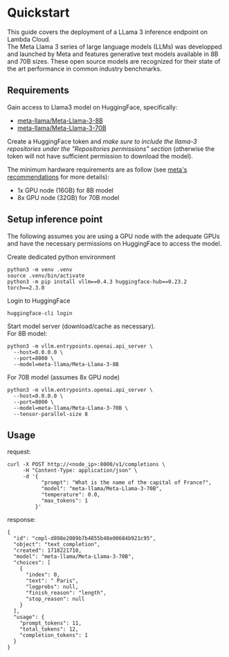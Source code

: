 # Quickstart

This guide covers the deployment of a LLama 3 inference endpoint on Lambda Cloud.  
The Meta Llama 3 series of large language models (LLMs) was developped and launched by Meta and features generative text models available in 8B and 70B sizes. These open source models are recognized for their state of the art performance in common industry benchmarks.

## Requirements

Gain access to Llama3 model on HuggingFace, specifically:
- [meta-llama/Meta-Llama-3-8B](https://huggingface.co/meta-llama/Meta-Llama-3-8B)
- [meta-llama/Meta-Llama-3-70B](https://huggingface.co/meta-llama/Meta-Llama-3-70B)

Create a HuggingFace token and *make sure to include the llama-3 repositories under the "Repositories permissions" section* (otherwise the token will not have sufficient permission to download the model).

The minimum hardware requirements are as follow (see [meta's recommendations](https://llamaimodel.com/requirements/) for more details):
- 1x GPU node (16GB) for 8B model
- 8x GPU node (32GB) for 70B model

## Setup inference point

The following assumes you are using a GPU node with the adequate GPUs and have the necessary permissions on HuggingFace to access the model.

Create dedicated python environment
```
python3 -m venv .venv
source .venv/bin/activate
python3 -m pip install vllm==0.4.3 huggingface-hub==0.23.2 torch==2.3.0
```

Login to HuggingFace
```
huggingface-cli login
```

Start model server (download/cache as necessary).  
For 8B model: 
```
python3 -m vllm.entrypoints.openai.api_server \
  --host=0.0.0.0 \
  --port=8000 \
  --model=meta-llama/Meta-Llama-3-8B
```  
For 70B model (assumes 8x GPU node)
```
python3 -m vllm.entrypoints.openai.api_server \
  --host=0.0.0.0 \
  --port=8000 \
  --model=meta-llama/Meta-Llama-3-70B \
  --tensor-parallel-size 8
```


## Usage

request:
```
curl -X POST http://<node_ip>:8000/v1/completions \
     -H "Content-Type: application/json" \
     -d '{
           "prompt": "What is the name of the capital of France?",
           "model": "meta-llama/Meta-Llama-3-70B",
           "temperature": 0.0,
           "max_tokens": 1
         }'
```

response:
```
{
  "id": "cmpl-d898e2089b7b4855b48e00684b921c95",
  "object": "text_completion",
  "created": 1718221710,
  "model": "meta-llama/Meta-Llama-3-70B",
  "choices": [
    {
      "index": 0,
      "text": " Paris",
      "logprobs": null,
      "finish_reason": "length",
      "stop_reason": null
    }
  ],
  "usage": {
    "prompt_tokens": 11,
    "total_tokens": 12,
    "completion_tokens": 1
  }
}
```